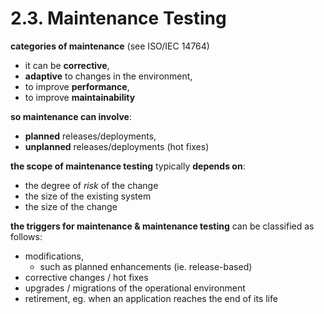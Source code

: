 # 2.3. Maintenance Testing

**categories of maintenance** (see ISO/IEC 14764)
* it can be **corrective**,
* **adaptive** to changes in the environment,
* to improve **performance**,
* to improve **maintainability**

**so maintenance can involve**:
* **planned** releases/deployments,
* **unplanned** releases/deployments (hot fixes)

**the scope of maintenance testing** typically **depends on**:
* the degree of *risk* of the change
* the size of the existing system
* the size of the change

**the triggers for maintenance & maintenance testing** can be classified as follows:
* modifications,
  + such as planned enhancements (ie. release-based)
* corrective changes / hot fixes
* upgrades / migrations of the operational environment
* retirement, eg. when an application reaches the end of its life
